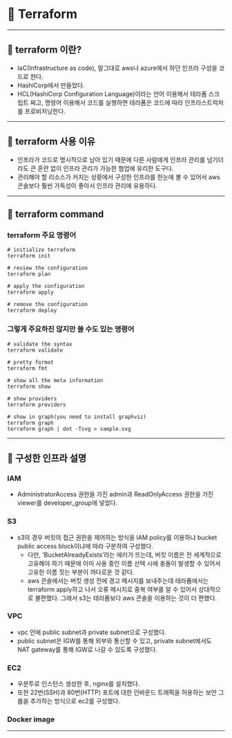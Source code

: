 # 📍 Terraform

---
## 📌 terraform 이란?

- IaC(Infrastructure as code), 말그대로 aws나 azure에서 하던 인프라 구성을 코드로 한다.
- HashiCorp에서 만들었다.
- HCL(HashiCorp Configuration Language)이라는 언어 이용해서 테라폼 스크립트 짜고, 명령어 이용해서 코드를 실행하면 테라폼은 코드에 따라 인프라스트럭처를 프로비저닝한다.
---
## 📌 terraform 사용 이유
- 인프라가 코드로 명시적으로 남아 있기 때문에 다른 사람에게 인프라 관리를 넘기더라도 큰 혼란 없이 인프라 관리가 가능한 협업에 유리한 도구다.
- 관리해야 할 리소스가 커지는 상황에서 구성한 인프라를 한눈에 볼 수 있어서 aws 콘솔보다 훨씬 가독성이 좋아서 인프라 관리에 유용하다.
---

## 📌 terraform command
### terraform 주요 명령어
    # initialize terraform
    terraform init

    # review the configuration
    terraform plan
    
    # apply the configuration
    terraform apply

    # remove the configuration
    terraform deploy
### 그렇게 주요하진 않지만 쓸 수도 있는 명령어
    # validate the syntax
    terraform validate

    # pretty format
    terraform fmt

    # show all the meta information
    terraform show

    # show providers
    terraform providers

    # show in graph(you need to install graphviz)
    terraform graph
    terraform graph | dot -Tsvg > sample.svg
---

## 📌 구성한 인프라 설명
### IAM
- AdministratorAccess 권한을 가진 admin과 ReadOnlyAccess 권한을 가진 viewer를 developer_group에 넣었다.
### S3
- s3의 경우 버킷의 접근 권한을 제어하는 방식을 IAM policy를 이용하냐 bucket public access block이냐에 따라 구분하여 구성했다.
  - 다만, ‘BucketAlreadyExists’라는 에러가 뜨는데, 버킷 이름은 전 세계적으로 고유해야 하기 때문에 이미 사용 중인 이름 선택 시에 충돌이 발생할 수 있어서 고유한 이름 짓는 부분이 까다로운 것 같다.
  - aws 콘솔에서는 버킷 생성 전에 경고 메시지를 보내주는데 테라폼에서는 terraform apply하고 나서 오류 메시지로 중복 여부를 알 수 있어서 상대적으로 불편했다. 그래서 s3는 테라폼보다 aws 콘솔을 이용하는 것이 더 편했다.
### VPC
- vpc 안에 public subnet과 private subnet으로 구성했다.
- public subnet은 IGW를 통해 외부와 통신할 수 있고, private subnet에서도 NAT gateway를 통해 IGW로 나갈 수 있도록 구성했다.
### EC2
- 우분투로 인스턴스 생성한 후, nginx를 설치했다.
- 또한 22번(SSH)과 80번(HTTP) 포트에 대한 인바운드 트래픽을 허용하는 보안 그룹을 추가하는 방식으로 ec2를 구성했다.
### Docker image

---
